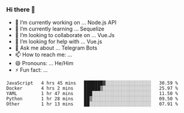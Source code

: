 ### Hi there 👋

- 🔭 I’m currently working on ... Node.js API
- 🌱 I’m currently learning ... Sequelize
- 👯 I’m looking to collaborate on ... Vue.Js
- 🤔 I’m looking for help with ... Vue.js
- 💬 Ask me about ... Telegram Bots 
- 📫 How to reach me: ... 
- 😄 Pronouns: ... He/Him
- ⚡ Fun fact: ... 


<!--START_SECTION:waka-->
```text
JavaScript   4 hrs 45 mins   ███████▓░░░░░░░░░░░░░░░░░   30.59 % 
Docker       4 hrs 2 mins    ██████▒░░░░░░░░░░░░░░░░░░   25.97 % 
YAML         1 hr 47 mins    ███░░░░░░░░░░░░░░░░░░░░░░   11.50 % 
Python       1 hr 28 mins    ██▒░░░░░░░░░░░░░░░░░░░░░░   09.50 % 
Other        1 hr 13 mins    ██░░░░░░░░░░░░░░░░░░░░░░░   07.91 % 
```
<!--END_SECTION:waka-->

<!--
**therealstein/therealstein** is a ✨ _special_ ✨ repository because its `README.md` (this file) appears on your GitHub profile.

Here are some ideas to get you started:

- 🔭 I’m currently working on ...
- 🌱 I’m currently learning ...
- 👯 I’m looking to collaborate on ...
- 🤔 I’m looking for help with ...
- 💬 Ask me about ...
- 📫 How to reach me: ...
- 😄 Pronouns: ...
- ⚡ Fun fact: ...
-->
